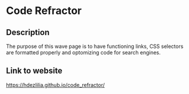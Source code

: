 # Code Refractor

## Description
The purpose of this wave page is to have functioning links, CSS selectors are formatted properly and optomizing code for search engines.

## Link to website 
https://hdezlilia.github.io/code_refractor/


